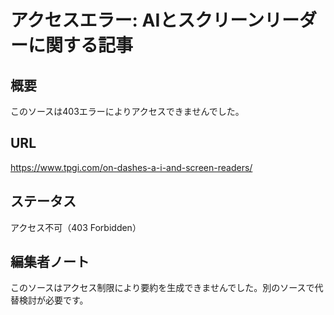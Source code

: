 # アクセスエラー: AIとスクリーンリーダーに関する記事

## 概要
このソースは403エラーによりアクセスできませんでした。

## URL
https://www.tpgi.com/on-dashes-a-i-and-screen-readers/

## ステータス
アクセス不可（403 Forbidden）

## 編集者ノート
このソースはアクセス制限により要約を生成できませんでした。別のソースで代替検討が必要です。